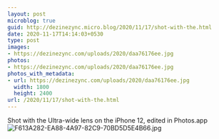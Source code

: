```yaml
---
layout: post
microblog: true
guid: http://dezinezync.micro.blog/2020/11/17/shot-with-the.html
date: 2020-11-17T14:14:03+0530
type: post
images:
- https://dezinezync.com/uploads/2020/daa76176ee.jpg
photos:
- https://dezinezync.com/uploads/2020/daa76176ee.jpg
photos_with_metadata:
- url: https://dezinezync.com/uploads/2020/daa76176ee.jpg
  width: 1800
  height: 2400
url: /2020/11/17/shot-with-the.html
---
```

Shot with the Ultra-wide lens on the iPhone 12, edited in Photos.app 
![F613A282-EA88-4A97-82C9-70BD5D5E4B66.jpg](https://dezinezync.com/uploads/2020/daa76176ee.jpg)
